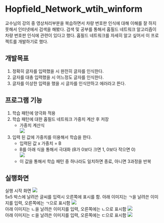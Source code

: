 # Hopfield_Network_wtih_winform
교수님의 강의 중 영상처리부분을 복습하면서 차량 번호판 인식에 대해 이해를 잘 하지 못해서 인터넷에서 검색을 해봤다. 검색 및 공부를 통해서 홉필드 네트워크 알고리즘이 차량 번호판 인식에 관련이 있다고 했다. 홉필드 네트워크를 자세히 알고 싶어서 이 프로젝트를 개발하기로 했다.
## 개발목표
1. 정확히 글자를 입력했을 시 완전히 글자를 인식한다.
2. 글자를 대충 입력했을 시 어느정도 글자를 인식한다.
3. 글자를 이상한 입력을 했을 시 글자를 인식안하고 에러라고 뜬다.
## 프로그램 기능
1) 학습 패턴에 양극화 적용
2) 학습 패턴에 대한 홉필드 네트워크 가중치 계산 후 저장<br>
   - 가중치 계산식<br>
   <img src="https://user-images.githubusercontent.com/23256819/123587564-6da54480-d821-11eb-8011-87e72f5aaf26.png"></img>
3) 입력 된 값에 가중치를 이용해서 학습을 한다.
   - 입력된 값 x 가중치 = B
   - B를 아래 식을 통해서 극대화 (B가 0보다 크면 1, 0보다 작으면 0)<br>
   <img src="https://user-images.githubusercontent.com/23256819/123587560-6c741780-d821-11eb-8221-128ddaf2fd52.PNG"></img>
   - 이 값을 통해서 학습 패턴 중 하나라도 일치하면 종료, 아니면 3과정을 반복
## 실행화면
실행 시작 화면
<img src="https://user-images.githubusercontent.com/23256819/123587547-68e09080-d821-11eb-8a94-15f36fb14281.PNG"></img>
<br>
5x5 박스에 날려쓴 글씨를 입력시 오른쪽에 표시를 함.
아래 이미지는 ㄱ을 날려쓴 이미지를 입력, 오른쪽에는 ㄱ으로 표시함
<img src="https://user-images.githubusercontent.com/23256819/123587549-6a11bd80-d821-11eb-9bd1-c543ffba93c9.PNG"></img><br>
아래 이미지는 ㄴ을 날려쓴 이미지를 입력, 오른쪽에는 ㄴ으로 표시함
<img src="https://user-images.githubusercontent.com/23256819/123587561-6d0cae00-d821-11eb-9c1f-f4cae1f4c690.PNG"></img><br>
아래 이미지는 ㄷ을 날려쓴 이미지를 입력, 오른쪽에는 ㄷ으로 표시함
<img src="https://user-images.githubusercontent.com/23256819/123587562-6d0cae00-d821-11eb-8af1-1f29162c3411.PNG"></img>

